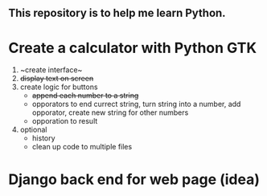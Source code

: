## This repository is to help me learn Python.
# Create a calculator with Python GTK
1. ~create interface~
2. ~~display text on screen~~
3. create logic for buttons
    - ~~append each number to a string~~
    - opporators to end currect string, turn string into a number, add opporator, create new string for other numbers
    - opporation to result
4. optional
    - history
    - clean up code to multiple files

# Django back end for web page (idea)
